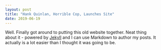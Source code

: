 ```yaml
---
layout: post
title: "Hank Quinlan, Horrible Cop, Launches Site"
date: 2019-06-19
---
```


Well. Finally got around to putting this old website together. Neat thing about it - powered by [Jekyll](http://jekyllrb.com) and I can use Markdown to author my posts. It actually is a lot easier than I thought it was going to be.
